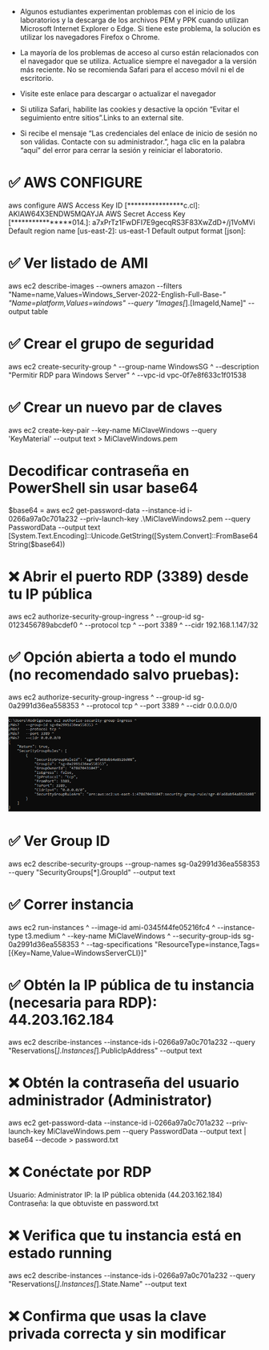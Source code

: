 - Algunos estudiantes experimentan problemas con el inicio de los laboratorios y la descarga de los archivos PEM y PPK cuando utilizan Microsoft Internet Explorer o Edge. Si tiene este problema, la solución es utilizar los navegadores Firefox o Chrome. 

- La mayoría de los problemas de acceso al curso están relacionados con el navegador que se utiliza. Actualice siempre el navegador a la versión más reciente. No se recomienda Safari para el acceso móvil ni el de escritorio. 

- Visite este enlace para descargar o actualizar el navegador 

- Si utiliza Safari, habilite las cookies y desactive la opción “Evitar el seguimiento entre sitios”.Links to an external site. 

- Si recibe el mensaje “Las credenciales del enlace de inicio de sesión no son válidas. Contacte con su administrador.”, haga clic en la palabra “aquí” del error para cerrar la sesión y reiniciar el laboratorio. 

# ✅ AWS CONFIGURE 
aws configure 
AWS Access Key ID [****************c.cl]: AKIAW64X3ENDW5MQAYJA 
AWS Secret Access Key [****************014.]: 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 
Default region name [us-east-2]: us-east-1 
Default output format [json]: 

# ✅ Ver listado de AMI 
aws ec2 describe-images  --owners amazon  --filters "Name=name,Values=Windows_Server-2022-English-Full-Base-*"  "Name=platform,Values=windows"  --query "Images[*].[ImageId,Name]"  --output table 

# ✅ Crear el grupo de seguridad 
aws ec2 create-security-group ^ 
  --group-name WindowsSG ^ 
  --description "Permitir RDP para Windows Server" ^ 
  --vpc-id vpc-0f7e8f633c1f01538 

# ✅ Crear un nuevo par de claves
aws ec2 create-key-pair --key-name MiClaveWindows --query 'KeyMaterial' --output text > MiClaveWindows.pem

# Decodificar contraseña en PowerShell sin usar base64
$base64 = aws ec2 get-password-data --instance-id i-0266a97a0c701a232 --priv-launch-key .\MiClaveWindows2.pem --query PasswordData --output text [System.Text.Encoding]::Unicode.GetString([System.Convert]::FromBase64String($base64))

# ❌ Abrir el puerto RDP (3389) desde tu IP pública 
aws ec2 authorize-security-group-ingress ^ 
  --group-id sg-0123456789abcdef0 ^ 
  --protocol tcp ^ 
  --port 3389 ^ 
  --cidr 192.168.1.147/32 

# ✅ Opción abierta a todo el mundo (no recomendado salvo pruebas): 
aws ec2 authorize-security-group-ingress ^
  --group-id sg-0a2991d36ea558353 ^
  --protocol tcp ^
  --port 3389 ^
  --cidr 0.0.0.0/0

![alt text](image.png)

# ✅ Ver Group ID 

aws ec2 describe-security-groups --group-names sg-0a2991d36ea558353 --query "SecurityGroups[*].GroupId" --output text 

# ✅ Correr instancia
aws ec2 run-instances ^
  --image-id ami-0345f44fe05216fc4 ^
  --instance-type t3.medium ^
  --key-name MiClaveWindows ^
  --security-group-ids sg-0a2991d36ea558353 ^
  --tag-specifications "ResourceType=instance,Tags=[{Key=Name,Value=WindowsServerCLI}]"

# ✅ Obtén la IP pública de tu instancia (necesaria para RDP): 44.203.162.184
aws ec2 describe-instances --instance-ids i-0266a97a0c701a232 --query "Reservations[*].Instances[*].PublicIpAddress" --output text

# ❌ Obtén la contraseña del usuario administrador (Administrator)
aws ec2 get-password-data --instance-id i-0266a97a0c701a232 --priv-launch-key MiClaveWindows.pem --query PasswordData --output text | base64 --decode > password.txt

# ❌ Conéctate por RDP
Usuario: Administrator
IP: la IP pública obtenida (44.203.162.184)
Contraseña: la que obtuviste en password.txt

# ❌ Verifica que tu instancia está en estado running
aws ec2 describe-instances --instance-ids i-0266a97a0c701a232 --query "Reservations[*].Instances[*].State.Name" --output text

# ❌ Confirma que usas la clave privada correcta y sin modificar